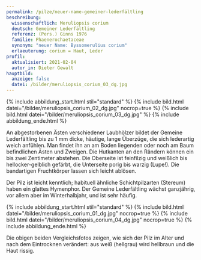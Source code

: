 ```yaml
---
permalink: /pilze/neuer-name-gemeiner-lederfältling
beschreibung:
  wissenschaftlich: Meruliopsis corium
  deutsch: Gemeiner Lederfältling
  referenz: (Pers.) Ginns 1976
  familie: Phaenerochaetaceae
  synonym: "neuer Name: Byssomerulius corium"
  erlaeuterung: corium = Haut, Leder
profil:
  aktualisiert: 2021-02-04
  autor_in: Dieter Gewalt
hauptbild:
  anzeige: false
  datei: /bilder/meruliopsis_corium_03_dg.jpg
---
```

{% include abbildung_start.html stil="standard" %}
{% include bild.html datei="/bilder/meruliopsis_corium_02_dg.jpg" nocrop=true %}
{% include bild.html datei="/bilder/meruliopsis_corium_03_dg.jpg" %}
{% include abbildung_ende.html %}

An abgestorbenen Ästen verschiedener Laubhölzer bildet der Gemeine Lederfältling bis zu 1 mm dicke, häutige, lange Überzüge, die sich lederartig weich anfühlen. Man findet ihn an am Boden liegenden oder noch am Baum befindlichen Ästen und Zweigen. Die Hutkanten an den Rändern können ein bis zwei Zentimeter abstehen. Die Oberseite ist feinfilzig und weißlich bis hellocker-gelblich gefärbt, die Unterseite porig bis warzig (Lupe!). Die bandartigen Fruchtkörper lassen sich leicht ablösen.

Der Pilz ist leicht kenntlich; habituell ähnliche Schichtpilzarten (Stereum) haben ein glattes Hymenphor. Der Gemeine Lederfältling wächst ganzjährig, vor allem aber im Winterhalbjahr,  und ist sehr häufig.

{% include abbildung_start.html stil="standard" %}
{% include bild.html datei="/bilder/meruliopsis_corium_01_dg.jpg" nocrop=true %}
{% include bild.html datei="/bilder/meruliopsis_corium_04_dg.jpg" nocrop=true %}
{% include abbildung_ende.html %}

Die obigen beiden Vergleichsfotos zeigen, wie sich der Pilz im Alter und nach dem Eintrocknen verändert: aus weiß (hellgrau) wird hellbraun und die Haut rissig.